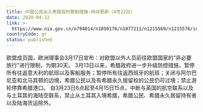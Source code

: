 ```yaml
---
title: 中国公民出入希腊临时管制措施-持续更新（4月22日）
date: 2020-04-22
link: >-
  https://www.nia.gov.cn/n794014/n1050176/n1077211/n1215569/n1215576/index.html
countryCode: gr
status: published
---
```

欧盟成员国，欧洲理事会3月17日宣布：对欧盟以外人员前往欧盟国家的“非必要旅行”进行限制，为期30天。
3月13日以来，希腊政府进一步升级防控措施，暂停所有往返意大利的航班以及客船服务；暂停所有往返西班牙的航班；关闭与阿尔巴尼亚和北马其顿的边境，希腊公民以及有希腊永久居留权的公民仍可过境；禁止游轮停靠希腊港口。
自3月23日6点起至4月15日15点，中断与英国的航空联系以及与土耳其的海陆空联系，禁止从土耳其入境希腊，希腊公民、希腊永久居留持有者以及陆海货运除外。